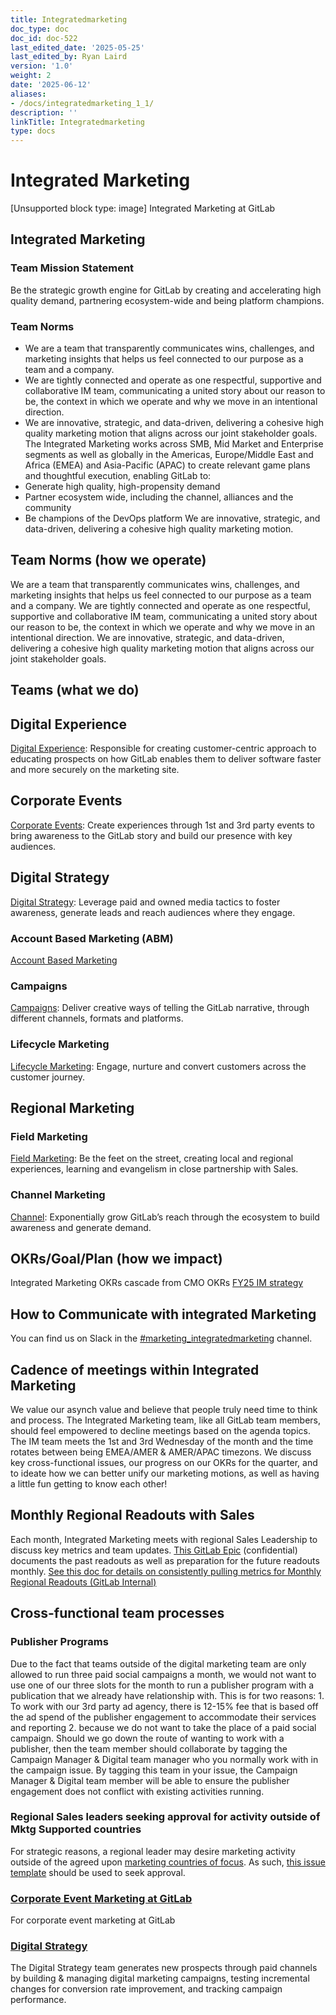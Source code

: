 ```yaml
---
title: Integratedmarketing
doc_type: doc
doc_id: doc-522
last_edited_date: '2025-05-25'
last_edited_by: Ryan Laird
version: '1.0'
weight: 2
date: '2025-06-12'
aliases:
- /docs/integratedmarketing_1_1/
description: ''
linkTitle: Integratedmarketing
type: docs
---
```


# Integrated Marketing

[Unsupported block type: image]
Integrated Marketing at GitLab
## Integrated Marketing
### Team Mission Statement
Be the strategic growth engine for GitLab by creating and accelerating high quality demand, partnering ecosystem-wide and being platform champions.
### Team Norms
- We are a team that transparently communicates wins, challenges, and marketing insights that helps us feel connected to our purpose as a team and a company.
- We are tightly connected and operate as one respectful, supportive and collaborative IM team, communicating a united story about our reason to be, the context in which we operate and why we move in an intentional direction.
- We are innovative, strategic, and data-driven, delivering a cohesive high quality marketing motion that aligns across our joint stakeholder goals.
The Integrated Marketing works across SMB, Mid Market and Enterprise segments as well as globally in the Americas, Europe/Middle East and Africa (EMEA) and Asia-Pacific (APAC) to create relevant game plans and thoughtful execution, enabling GitLab to:
- Generate high quality, high-propensity demand
- Partner ecosystem wide, including the channel, alliances and the community
- Be champions of the DevOps platform
We are innovative, strategic, and data-driven, delivering a cohesive high quality marketing motion.
## Team Norms (how we operate)
We are a team that transparently communicates wins, challenges, and marketing insights that helps us feel connected to our purpose as a team and a company.
We are tightly connected and operate as one respectful, supportive and collaborative IM team, communicating a united story about our reason to be, the context in which we operate and why we move in an intentional direction.
We are innovative, strategic, and data-driven, delivering a cohesive high quality marketing motion that aligns across our joint stakeholder goals.
## Teams (what we do)
## Digital Experience
[Digital Experience](https://handbook.gitlab.com/handbook/marketing/digital-experience/): Responsible for creating customer-centric approach to educating prospects on how GitLab enables them to deliver software faster and more securely on the marketing site.
## Corporate Events
[Corporate Events](https://handbook.gitlab.com/handbook/marketing/integrated-marketing/corporate-events/): Create experiences through 1st and 3rd party events to bring awareness to the GitLab story and build our presence with key audiences.
## Digital Strategy
[Digital Strategy](https://handbook.gitlab.com/handbook/marketing/integrated-marketing/digital-strategy/): Leverage paid and owned media tactics to foster awareness, generate leads and reach audiences where they engage.
### Account Based Marketing (ABM)
[Account Based Marketing](https://handbook.gitlab.com/handbook/marketing/account-based-marketing/)
### Campaigns
[Campaigns](https://handbook.gitlab.com/handbook/marketing/demand-generation/campaigns/): Deliver creative ways of telling the GitLab narrative, through different channels, formats and platforms.
### Lifecycle Marketing
[Lifecycle Marketing](https://handbook.gitlab.com/handbook/marketing/lifecycle-marketing/): Engage, nurture and convert customers across the customer journey.
## Regional Marketing
### Field Marketing
[Field Marketing](https://handbook.gitlab.com/handbook/marketing/field-marketing/): Be the feet on the street, creating local and regional experiences, learning and evangelism in close partnership with Sales.
### Channel Marketing
[Channel](https://handbook.gitlab.com/handbook/marketing/channel-marketing/): Exponentially grow GitLab’s reach through the ecosystem to build awareness and generate demand.
## OKRs/Goal/Plan (how we impact)
Integrated Marketing OKRs cascade from CMO OKRs
[FY25 IM strategy](https://docs.google.com/presentation/d/1Fo1NfRZip39-PoMbMQE5_y6r-YW9gm5KF-HX4rZxBjA/edit#slide=id.g26666ea2657_0_0)
## How to Communicate with integrated Marketing
You can find us on Slack in the [#marketing_integratedmarketing](https://gitlab.slack.com/archives/C03HJQW0DLZ) channel.
## Cadence of meetings within Integrated Marketing
We value our asynch value and believe that people truly need time to think and process. The Integrated Marketing team, like all GitLab team members, should feel empowered to decline meetings based on the agenda topics.
The IM team meets the 1st and 3rd Wednesday of the month and the time rotates between being EMEA/AMER & AMER/APAC timezons. We discuss key cross-functional issues, our progress on our OKRs for the quarter, and to ideate how we can better unify our marketing motions, as well as having a little fun getting to know each other!
## Monthly Regional Readouts with Sales
Each month, Integrated Marketing meets with regional Sales Leadership to discuss key metrics and team updates.
[This GitLab Epic](https://gitlab.com/groups/gitlab-com/marketing/-/epics/3352) (confidential) documents the past readouts as well as preparation for the future readouts monthly.
[See this doc for details on consistently pulling metrics for Monthly Regional Readouts (GitLab Internal)](https://docs.google.com/document/d/1PcsPa8zRSY3A0sIocWBuukfC8LoUus-yUZoWc6ZYNck/edit)
## Cross-functional team processes
### Publisher Programs
Due to the fact that teams outside of the digital marketing team are only allowed to run three paid social campaigns a month, we would not want to use one of our three slots for the month to run a publisher program with a publication that we already have relationship with. This is for two reasons: 1. To work with our 3rd party ad agency, there is 12-15% fee that is based off the ad spend of the publisher engagement to accommodate their services and reporting 2. because we do not want to take the place of a paid social campaign. Should we go down the route of wanting to work with a publisher, then the team member should collaborate by tagging the Campaign Manager & Digital team manager who you normally work with in the campaign issue. By tagging this team in your issue, the Campaign Manager & Digital team member will be able to ensure the publisher engagement does not conflict with existing activities running.
### Regional Sales leaders seeking approval for activity outside of Mktg Supported countries
For strategic reasons, a regional leader may desire marketing activity outside of the agreed upon [marketing countries of focus](https://internal.gitlab.com/handbook/marketing/fy24-strategy/#marketing-support-levels). As such, [this issue template](https://handbook.gitlab.com/handbook/marketing/integrated-marketing/LINK) should be used to seek approval.
### [Corporate Event Marketing at GitLab](https://handbook.gitlab.com/handbook/marketing/integrated-marketing/corporate-events/)
For corporate event marketing at GitLab
### [Digital Strategy](https://handbook.gitlab.com/handbook/marketing/integrated-marketing/digital-strategy/)
The Digital Strategy team generates new prospects through paid channels by building & managing digital marketing campaigns, testing incremental changes for conversion rate improvement, and tracking campaign performance.
